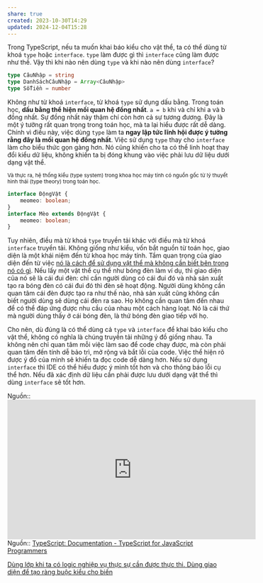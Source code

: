 ```yaml
---
share: true
created: 2023-10-30T14:29
updated: 2024-12-04T15:28
---
```

Trong TypeScript, nếu ta muốn khai báo kiểu cho vật thể, ta có thể dùng từ khoá  `type` hoặc `interface`. `type` làm được gì thì `interface` cũng làm được như thế. Vậy thì khi nào nên dùng `type` và khi nào nên dùng `interface`?

```ts
type CâuNhập = string
type DanhSáchCâuNhập = Array<CâuNhập>
type SốTiền = number
```

Không như từ khoá `interface`, từ khoá `type` sử dụng dấu bằng. Trong toán học, **dấu bằng thể hiện mối quan hệ đồng nhất**. `a = b` khi và chỉ khi a và b đồng nhất. Sự đồng nhất này thậm chí còn hơn cả sự tương đương. Đây là một ý tưởng rất quan trọng trong toán học, mà ta lại hiểu được rất dễ dàng. Chính vì điều này, việc dùng `type` làm ta **ngay lập tức lĩnh hội được ý tưởng rằng đây là mối quan hệ đồng nhất**. Việc sử dụng `type` thay cho `interface` làm cho biểu thức gọn gàng hơn. Nó cũng khiến cho ta có thể linh hoạt thay đổi kiểu dữ liệu, không khiến ta bị đóng khung vào việc phải lưu dữ liệu dưới dạng vật thể. 

<sub>Và thực ra, hệ thống kiểu (type system) trong khoa học máy tính có nguồn gốc từ lý thuyết hình thái (type theory) trong toán học. </sub>

```ts
interface ĐộngVật {
	meomeo: boolean; 
}
interface Mèo extends ĐộngVật {
	meomeo: boolean; 
}
```

Tuy nhiên, điều mà từ khoá `type` truyền tải khác với điều mà từ khoá `interface` truyền tải. Không giống như kiểu, vốn bắt nguồn từ toán học, giao diện là một khái niệm đến từ khoa học máy tính. Tầm quan trọng của giao diện đến từ việc [nó là cách để sử dụng vật thể mà không cần biết bên trong nó có gì](../../../../../Kh%C3%A1i%20ni%E1%BB%87m%20c%C6%A1%20b%E1%BA%A3n%20v%C3%A0%20nguy%C3%AAn%20l%C3%BD%20l%E1%BA%ADp%20tr%C3%ACnh/Kh%C3%A1i%20ni%E1%BB%87m%20c%C6%A1%20b%E1%BA%A3n/M%C3%B4%20%C4%91un/Giao%20di%E1%BB%87n%20l%C3%A0%20c%C3%A1ch%20%C4%91%E1%BB%83%20s%E1%BB%AD%20d%E1%BB%A5ng%20v%E1%BA%ADt%20th%E1%BB%83%20m%C3%A0%20kh%C3%B4ng%20c%E1%BA%A7n%20bi%E1%BA%BFt%20b%C3%AAn%20trong%20n%C3%B3%20c%C3%B3%20g%C3%AC.md). Nếu lấy một vật thể cụ thể như bóng đèn làm ví dụ, thì giao diện của nó sẽ là cái đui đèn: chỉ cần người dùng có cái đui đó và nhà sản xuất tạo ra bóng đèn có cái đui đó thì đèn sẽ hoạt động. Người dùng không cần quan tâm cái đèn được tạo ra như thế nào, nhà sản xuất cũng không cần biết người dùng sẽ dùng cái đèn ra sao. Họ không cần quan tâm đến nhau để có thể đáp ứng được nhu cầu của nhau một cách hàng loạt. Nó là cái thứ mà người dùng thấy ở cái bóng đèn, là thứ bóng đèn giao tiếp với họ.

Cho nên, dù đúng là có thể dùng cả `type` và `interface` để khai báo kiểu cho vật thể, không có nghĩa là chúng truyền tải những ý đồ giống nhau. Ta không nên chỉ quan tâm mỗi việc làm sao để code chạy được, mà còn phải quan tâm đến tính dễ bảo trì, mở rộng và bắt lỗi của code. Việc thể hiện rõ được ý đồ của mình sẽ khiến ta đọc code dễ dàng hơn. Nếu sử dụng `interface` thì IDE có thể hiểu được ý mình tốt hơn và cho thông báo lỗi cụ thể hơn. Nếu đã xác định dữ liệu cần phải được lưu dưới dạng vật thể thì dùng `interface` sẽ tốt hơn.


Nguồn:: <iframe width="560" height="315" src="https://www.youtube.com/embed/watch?v=Idf0zh9f3qQ&lc=UgxfYYiGoHCcnsqUTR54AaABAg" title="YouTube video player" frameborder="0" allow="accelerometer; autoplay; clipboard-write; encrypted-media; gyroscope; picture-in-picture; web-share" referrerpolicy="strict-origin-when-cross-origin" allowfullscreen></iframe>
Nguồn:: [TypeScript: Documentation - TypeScript for JavaScript Programmers](https://www.typescriptlang.org/docs/handbook/typescript-in-5-minutes.html)

[Dùng lớp khi ta có logic nghiệp vụ thực sự cần được thực thi. Dùng giao diện để tạo ràng buộc kiểu cho biến](../../../../../Kh%C3%A1i%20ni%E1%BB%87m%20c%C6%A1%20b%E1%BA%A3n%20v%C3%A0%20nguy%C3%AAn%20l%C3%BD%20l%E1%BA%ADp%20tr%C3%ACnh/Kh%C3%A1i%20ni%E1%BB%87m%20c%C6%A1%20b%E1%BA%A3n/V%E1%BA%ADt%20th%E1%BB%83,%20l%E1%BB%9Bp/D%C3%B9ng%20l%E1%BB%9Bp%20khi%20ta%20c%C3%B3%20logic%20nghi%E1%BB%87p%20v%E1%BB%A5%20th%E1%BB%B1c%20s%E1%BB%B1%20c%E1%BA%A7n%20%C4%91%C6%B0%E1%BB%A3c%20th%E1%BB%B1c%20thi.%20D%C3%B9ng%20giao%20di%E1%BB%87n%20%C4%91%E1%BB%83%20t%E1%BA%A1o%20r%C3%A0ng%20bu%E1%BB%99c%20ki%E1%BB%83u%20cho%20bi%E1%BA%BFn.md)